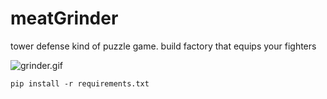 # meatGrinder
tower defense kind of puzzle game. build factory that equips your fighters

![grinder.gif](https://github.com/kiiski10/meatGrinder/blob/master/doc/grinder.gif)
```
pip install -r requirements.txt
```
